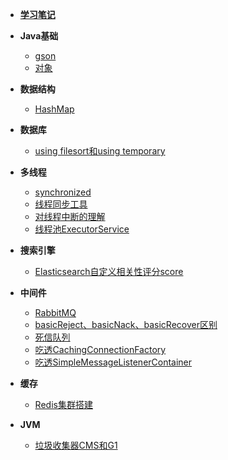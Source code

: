 - [**学习笔记**](README.md)

- **Java基础**
  - [gson](Java/谷歌开源工具gson/README.md)
  - [对象](Java/对象/README.md)
  
- **数据结构**

  * [HashMap](数据结构/HashMap/README.md)
  
- **数据库**
  - [using filesort和using temporary](数据库/文件排序和临时表/README.md)
  
- **多线程**

  - [synchronized](多线程/synchronized/README.md)

  * [线程同步工具](多线程/线程同步工具/README.md)
  * [对线程中断的理解](多线程/对线程中断的理解/README.md)
  * [线程池ExecutorService](多线程/线程池ExecutorService/README.md)

- **搜索引擎**
  
  * [Elasticsearch自定义相关性评分score](搜索/Elasticsearch自定义相关性评分score/README.md)
  
- **中间件**
  
  - [RabbitMQ](中间件/RabbitMQ梳理/README.md)
  - [basicReject、basicNack、basicRecover区别](中间件/basicReject、basicNack、basicRecover区别/README.md)
  - [死信队列](中间件/RabbbitMQ实现死信队列/README.md)
  - [吃透CachingConnectionFactory](中间件/CachingConnectionFactory/README.md)
  - [吃透SimpleMessageListenerContainer](中间件/SimpleMessageListenerContainer/README.md)

* **缓存**
  * [Redis集群搭建](缓存/Redis集群搭建记录/README.md)

* **JVM**
  * [垃圾收集器CMS和G1](JVM/垃圾收集器CMS和G1/README.md)

